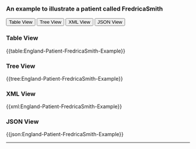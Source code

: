 ### An example to illustrate a patient called FredricaSmith

<div class="tab">
 <button class="tablinks active" onclick="openTab(event, 'Table View')">Table View</button>
 <button class="tablinks" onclick="openTab(event, 'Tree View')">Tree View</button>
  <button class="tablinks" onclick="openTab(event, 'XML View')">XML View</button>
  <button class="tablinks" onclick="openTab(event, 'JSON View')">JSON View</button>
</div>
    

    
<div id="Table View" class="tabcontent" style="display:block">
  <h3>Table View</h3>
{{table:England-Patient-FredricaSmith-Example}}
</div>
<div id="Tree View" class="tabcontent">
  <h3>Tree View</h3>
{{tree:England-Patient-FredricaSmith-Example}}
</div>
<div id="XML View" class="tabcontent">
  <h3>XML View</h3>
{{xml:England-Patient-FredricaSmith-Example}}
</div>
<div id="JSON View" class="tabcontent">
  <h3>JSON View</h3>
{{json:England-Patient-FredricaSmith-Example}}
</div>

---
